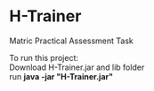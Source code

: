 # H-Trainer
Matric Practical Assessment Task

To run this project:<br>
Download H-Trainer.jar and lib folder<br>
run <strong>java -jar "H-Trainer.jar"</strong>
